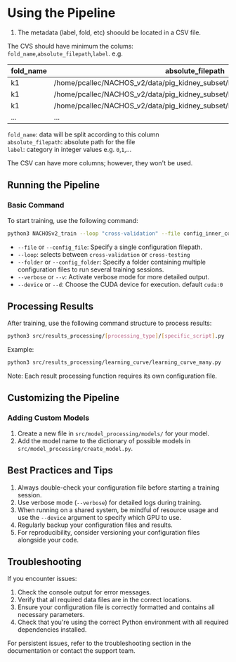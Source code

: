 # Using the Pipeline

1. The metadata (label, fold, etc) shoould be located in a CSV file.

The CVS should have minimum the colums: `fold_name`,`absolute_filepath`,`label`. e.g.

| fold_name | absolute_filepath | label |
|-----------|-------------------|-------|
|k1|/home/pcallec/NACHOS_v2/data/pig_kidney_subset/k1/k1_cortex/100_k1_cortex.jpg|0|
|k1|/home/pcallec/NACHOS_v2/data/pig_kidney_subset/k1/k1_cortex/10_k1_cortex.jpg|0|
|k1|/home/pcallec/NACHOS_v2/data/pig_kidney_subset/k1/k1_cortex/11_k1_cortex.jpg|0|
|...|...|...|

`fold_name`: data will be split according to this column \
`absolute_filepath`: absolute path for the file \
`label`: category in integer values e.g. `0`,`1`,...

The CSV can have more columns; however, they won't be used.

## Running the Pipeline

### Basic Command

To start training, use the following command:

```bash
python3 NACHOSv2_train --loop "cross-validation" --file config_inner_conv3D_trial_parallel.yml --device cuda:0
```

- `--file` or `--config_file`: Specify a single configuration filepath.
- `--loop`: selects between `cross-validation` or `cross-testing`
- `--folder` or `--config_folder`: Specify a folder containing multiple configuration files to run several training sessions.
- `--verbose` or `--v`: Activate verbose mode for more detailed output.
- `--device` or `--d`: Choose the CUDA device for execution. default `cuda:0` 

## Processing Results

After training, use the following command structure to process results:

```bash
python3 src/results_processing/[processing_type]/[specific_script].py
```

Example:
```bash
python3 src/results_processing/learning_curve/learning_curve_many.py
```

Note: Each result processing function requires its own configuration file.

## Customizing the Pipeline

### Adding Custom Models

1. Create a new file in `src/model_processing/models/` for your model.
2. Add the model name to the dictionary of possible models in `src/model_processing/create_model.py`.

## Best Practices and Tips

1. Always double-check your configuration file before starting a training session.
2. Use verbose mode (`--verbose`) for detailed logs during training.
3. When running on a shared system, be mindful of resource usage and use the `--device` argument to specify which GPU to use.
4. Regularly backup your configuration files and results.
5. For reproducibility, consider versioning your configuration files alongside your code.

## Troubleshooting

If you encounter issues:

1. Check the console output for error messages.
2. Verify that all required data files are in the correct locations.
3. Ensure your configuration file is correctly formatted and contains all necessary parameters.
4. Check that you're using the correct Python environment with all required dependencies installed.

For persistent issues, refer to the troubleshooting section in the documentation or contact the support team.
